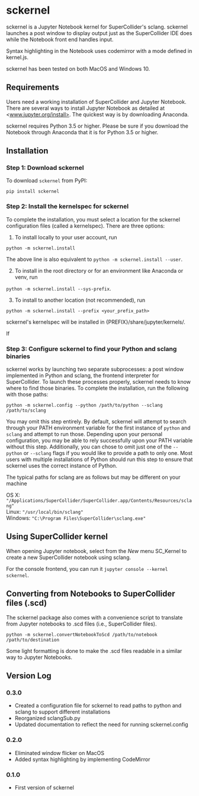 # sckernel

sckernel is a Jupyter Notebook kernel for SuperCollider's sclang.  sckernel
launches a post window to display output just as the SuperCollider IDE does
while the Notebook front end handles input.

Syntax highlighting in the Notebook uses codemirror with a mode defined in
kernel.js.

sckernel has been tested on both MacOS and Windows 10.

## Requirements

Users need a working installation of SuperCollider and Jupyter Notebook.
There are several ways to install Jupyter Notebook as detailed at
<www.jupyter.org/install>.  The quickest way is by downloading Anaconda.

sckernel requires Python 3.5 or higher.  Please be sure if you download
the Notebook through Anaconda that it is for Python 3.5 or higher.

## Installation

### Step 1: Download sckernel

To download `sckernel` from PyPI:

```
pip install sckernel
```

### Step 2: Install the kernelspec for sckernel

To complete the installation, you must select a location for the sckernel
configuration files (called a kernelspec).  There are three options:

1)  To install locally to your user account, run

```
python -m sckernel.install
```

The above line is also equivalent to `python -m sckernel.install --user`.

2) To install in the root directory or for an environment like Anaconda or
venv, run 

`python -m sckernel.install --sys-prefix`.

3) To install to another location (not recommended), run

```
python -m sckernel.install --prefix <your_prefix_path>
```

sckernel's kernelspec will be installed in {PREFIX}/share/jupyter/kernels/.

If 

### Step 3: Configure sckernel to find your Python and sclang binaries

sckernel works by launching two separate subprocesses: a post window implemented
in Python and sclang, the frontend interpreter for SuperCollider.  To launch
these processes properly, sckernel needs to know where to find those binaries.
To complete the installation, run the following with those paths:

```
python -m sckernel.config --python /path/to/python --sclang /path/to/sclang
```

You may omit this step entirely.  By default, sckernel will attempt to search
through your PATH environment variable for the first instance of `python` and `sclang`
and attempt to run those.  Depending upon your personal configuration, you may be
able to rely successfully upon your PATH variable without this step.  Additionally,
you can chose to omit just one of the `--python` or `--sclang` flags if you would
like to provide a path to only one.  Most users with multiple installations of Python
should run this step to ensure that sckernel uses the correct instance of Python.

The typical paths for sclang are as follows but may be different on your machine

OS X: `"/Applications/SuperCollider/SuperCollider.app/Contents/Resources/sclang"`  
Linux: `"/usr/local/bin/sclang"`  
Windows: `"C:\Program Files\SuperCollider\sclang.exe"`  

## Using SuperCollider kernel

When opening Jupyter notebook, select from the <i>New</i> menu SC_Kernel to create
a new SuperCollider notebook using sclang.

For the console frontend, you can run it `jupyter console --kernel sckernel`.

## Converting from Notebooks to SuperCollider files (.scd)

The sckernel package also comes with a convenience script to translate
from Jupyter notebooks to .scd files (i.e., SuperCollider files).  

```
python -m sckernel.convertNotebookToScd /path/to/notebook /path/to/destination
```

Some light formatting is done to make the .scd files readable in a similar way
to Jupyter Notebooks.

## Version Log

### 0.3.0

- Created a configuration file for sckernel to read paths to python and sclang
  to support different installations
- Reorganized sclangSub.py
- Updated documentation to reflect the need for running sckernel.config

### 0.2.0

- Eliminated window flicker on MacOS
- Added syntax highlighting by implementing CodeMirror

### 0.1.0

- First version of sckernel
